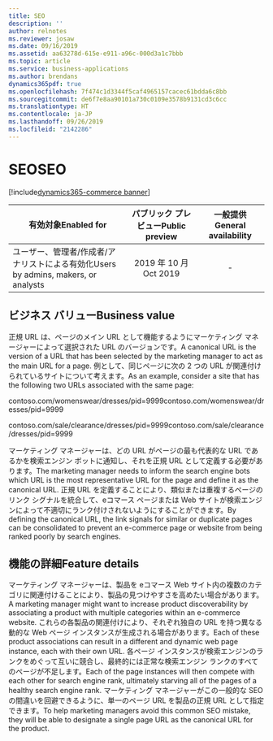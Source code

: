 ```yaml
---
title: SEO
description: ''
author: relnotes
ms.reviewer: josaw
ms.date: 09/16/2019
ms.assetid: aa63278d-615e-e911-a96c-000d3a1c7bbb
ms.topic: article
ms.service: business-applications
ms.author: brendans
dynamics365pdf: true
ms.openlocfilehash: 7f474c1d3344f5caf4965157cacec61bdda6c8bb
ms.sourcegitcommit: de6f7e8aa90101a730c0109e3578b9131cd3c6cc
ms.translationtype: HT
ms.contentlocale: ja-JP
ms.lasthandoff: 09/26/2019
ms.locfileid: "2142286"
---
```

# <a name="seo"></a><span data-ttu-id="22e36-102">SEO</span><span class="sxs-lookup"><span data-stu-id="22e36-102">SEO</span></span>
[!include[dynamics365-commerce banner](../includes/dynamics365-commerce.md)]

| <span data-ttu-id="22e36-103">有効対象</span><span class="sxs-lookup"><span data-stu-id="22e36-103">Enabled for</span></span>    |  <span data-ttu-id="22e36-104">パブリック プレビュー</span><span class="sxs-lookup"><span data-stu-id="22e36-104">Public preview</span></span> | <span data-ttu-id="22e36-105">一般提供</span><span class="sxs-lookup"><span data-stu-id="22e36-105">General availability</span></span> | 
| ---------- | :----------: |:----------: |
|<span data-ttu-id="22e36-106">ユーザー、管理者/作成者/アナリストによる有効化</span><span class="sxs-lookup"><span data-stu-id="22e36-106">Users by admins, makers, or analysts</span></span>|<span data-ttu-id="22e36-107">2019 年 10 月</span><span class="sxs-lookup"><span data-stu-id="22e36-107">Oct 2019</span></span>| -|


## <a name="business-value"></a><span data-ttu-id="22e36-108">ビジネス バリュー</span><span class="sxs-lookup"><span data-stu-id="22e36-108">Business value</span></span>
<!-- bv start -->
<span data-ttu-id="22e36-109">正規 URL は、ページのメイン URL として機能するようにマーケティング マネージャーによって選択された URL のバージョンです。</span><span class="sxs-lookup"><span data-stu-id="22e36-109">A canonical URL is the version of a URL that has been selected by the marketing manager to act as the main URL for a page.</span></span> <span data-ttu-id="22e36-110">例として、同じページに次の 2 つの URL が関連付けられているサイトについて考えます。</span><span class="sxs-lookup"><span data-stu-id="22e36-110">As an example, consider a site that has the following two URLs associated with the same page:</span></span>  

<span data-ttu-id="22e36-111">contoso.com/womenswear/dresses/pid=9999</span><span class="sxs-lookup"><span data-stu-id="22e36-111">contoso.com/womenswear/dresses/pid=9999</span></span>

<span data-ttu-id="22e36-112">contoso.com/sale/clearance/dresses/pid=9999</span><span class="sxs-lookup"><span data-stu-id="22e36-112">contoso.com/sale/clearance/dresses/pid=9999</span></span> 

<span data-ttu-id="22e36-113">マーケティング マネージャーは、どの URL がページの最も代表的な URL であるかを検索エンジン ボットに通知し、それを正規 URL として定義する必要があります。</span><span class="sxs-lookup"><span data-stu-id="22e36-113">The marketing manager needs to inform the search engine bots which URL is the most representative URL for the page and define it as the canonical URL.</span></span> <span data-ttu-id="22e36-114">正規 URL を定義することにより、類似または重複するページのリンク シグナルを統合して、eコマース ページまたは Web サイトが検索エンジンによって不適切にランク付けされないようにすることができます。</span><span class="sxs-lookup"><span data-stu-id="22e36-114">By defining the canonical URL, the link signals for similar or duplicate pages can be consolidated to prevent an e-commerce page or website from being ranked poorly by search engines.</span></span> 


<!-- bv end -->



## <a name="feature-details"></a><span data-ttu-id="22e36-115">機能の詳細</span><span class="sxs-lookup"><span data-stu-id="22e36-115">Feature details</span></span>
<!--feature detail start -->
<span data-ttu-id="22e36-116">マーケティング マネージャーは、製品を eコマース Web サイト内の複数のカテゴリに関連付けることにより、製品の見つけやすさを高めたい場合があります。</span><span class="sxs-lookup"><span data-stu-id="22e36-116">A marketing manager might want to increase product discoverability by associating a product with multiple categories within an e-commerce website.</span></span> <span data-ttu-id="22e36-117">これらの各製品の関連付けにより、それぞれ独自の URL を持つ異なる動的な Web ページ インスタンスが生成される場合があります。</span><span class="sxs-lookup"><span data-stu-id="22e36-117">Each of these product associations can result in a different and dynamic web page instance, each with their own URL.</span></span> <span data-ttu-id="22e36-118">各ページ インスタンスが検索エンジンのランクをめぐって互いに競合し、最終的には正常な検索エンジン ランクのすべてのページが不足します。</span><span class="sxs-lookup"><span data-stu-id="22e36-118">Each of the page instances will then compete with each other for search engine rank, ultimately starving all of the pages of a healthy search engine rank.</span></span> <span data-ttu-id="22e36-119">マーケティング マネージャーがこの一般的な SEO の間違いを回避できるように、単一のページ URL を製品の正規 URL として指定できます。</span><span class="sxs-lookup"><span data-stu-id="22e36-119">To help marketing managers avoid this common SEO mistake, they will be able to designate a single page URL as the canonical URL for the product.</span></span>
<!--feature detail end -->












